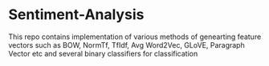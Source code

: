 # Sentiment-Analysis
This repo contains implementation of various methods of genearting feature vectors such as BOW, NormTf, TfIdf, Avg Word2Vec, GLoVE, Paragraph Vector etc and several binary classifiers for classification
